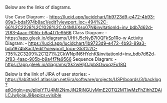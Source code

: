 Below are the links of diagrams.

Use Case Diagram: - https://lucid.app/lucidchart/1b9723d9-e472-4b93-89a3-bda1974b8ac1/edit?viewport_loc=494%2C-66%2C2228%2C1028%2C.Q4MUjXso07N&invitationId=inv_bdb7d62d-2f83-4aac-905b-b9a4f7fe9566
Class Diagram: - https://app.gleek.io/diagrams/UHHJ5cNyB7I0QFkSp1Ro-w
Activity Diagram: - https://lucid.app/lucidchart/1b9723d9-e472-4b93-89a3-bda1974b8ac1/edit?viewport_loc=-353%2C-735%2C3209%2C1271%2CkWNplN6HYehK&invitationId=inv_bdb7d62d-2f83-4aac-905b-b9a4f7fe9566
Sequence Diagram: - https://app.gleek.io/diagrams/Xk2wHIjOJpbSOwuqzFu18Q

Below is the link of JIRA of user stories: -
https://lab3task1.atlassian.net/jira/software/projects/USP/boards/3/backlog?atlOrigin=eyJpIjoiYTU4MjI2NmJiN2RjNGUyMmE2OTQ2MTIwMzFhZjhhZDAiLCJwIjoiaiJ9&epics=visible
